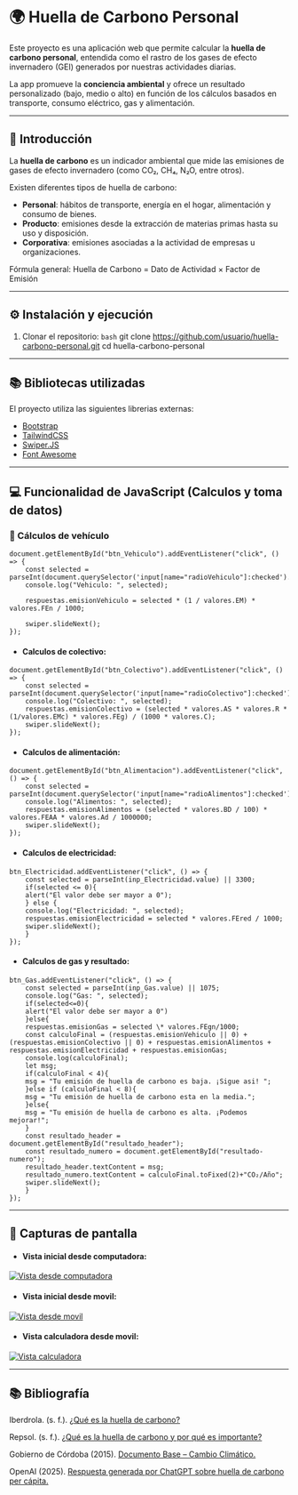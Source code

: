 # 🌍 Huella de Carbono Personal

Este proyecto es una aplicación web que permite calcular la **huella de carbono personal**, entendida como el rastro de los gases de efecto invernadero (GEI) generados por nuestras actividades diarias.  

La app promueve la **conciencia ambiental** y ofrece un resultado personalizado (bajo, medio o alto) en función de los cálculos basados en transporte, consumo eléctrico, gas y alimentación.

---

## 📖 Introducción

La **huella de carbono** es un indicador ambiental que mide las emisiones de gases de efecto invernadero (como CO₂, CH₄, N₂O, entre otros).  

Existen diferentes tipos de huella de carbono:
- **Personal**: hábitos de transporte, energía en el hogar, alimentación y consumo de bienes.
- **Producto**: emisiones desde la extracción de materias primas hasta su uso y disposición.
- **Corporativa**: emisiones asociadas a la actividad de empresas u organizaciones.

Fórmula general: Huella de Carbono = Dato de Actividad × Factor de Emisión

---

## ⚙️ Instalación y ejecución

1. Clonar el repositorio:
   `bash`
   git clone https://github.com/usuario/huella-carbono-personal.git
   cd huella-carbono-personal

---

## 📚 Bibliotecas utilizadas

El proyecto utiliza las siguientes librerias externas:
- [Bootstrap](https://getbootstrap.com/ "Bootstrap")
- [TailwindCSS](https://tailwindcss.com/ "TailwindCSS")
- [Swiper.JS](https://swiperjs.com "Swiper.JS")
- [Font Awesome](https://fontawesome.com/ "Font Awesome")

---

## 💻 Funcionalidad de JavaScript (Calculos y toma de datos)

### 🚗 Cálculos de vehículo
```
document.getElementById("btn_Vehiculo").addEventListener("click", () => {
    const selected = parseInt(document.querySelector('input[name="radioVehiculo"]:checked').value);
    console.log("Vehiculo: ", selected);

    respuestas.emisionVehiculo = selected * (1 / valores.EM) * valores.FEn / 1000;

    swiper.slideNext();
});
```

- #### Calculos de colectivo:
```
document.getElementById("btn_Colectivo").addEventListener("click", () => {
	const selected = parseInt(document.querySelector('input[name="radioColectivo"]:checked').value);
 	console.log("Colectivo: ", selected);
  	respuestas.emisionColectivo = (selected * valores.AS * valores.R * (1/valores.EMc) * valores.FEg) / (1000 * valores.C);
   	swiper.slideNext();
});
```

- #### Calculos de alimentación:
```
document.getElementById("btn_Alimentacion").addEventListener("click", () => {
    const selected = parseInt(document.querySelector('input[name="radioAlimentos"]:checked').value);
    console.log("Alimentos: ", selected);
    respuestas.emisionAlimentos = (selected * valores.BD / 100) * valores.FEAA * valores.Ad / 1000000;
    swiper.slideNext();
});
```

- #### Calculos de electricidad:
```
btn_Electricidad.addEventListener("click", () => {
    const selected = parseInt(inp_Electricidad.value) || 3300;
    if(selected <= 0){
	alert("El valor debe ser mayor a 0");
    } else {
	console.log("Electricidad: ", selected);
	respuestas.emisionElectricidad = selected * valores.FEred / 1000;
	swiper.slideNext();
    }
});
```

- #### Calculos de gas y resultado:
```
btn_Gas.addEventListener("click", () => {
    const selected = parseInt(inp_Gas.value) || 1075;
    console.log("Gas: ", selected);
    if(selected<=0){
    alert("El valor debe ser mayor a 0")
    }else{
	respuestas.emisionGas = selected \* valores.FEgn/1000;
    const calculoFinal = (respuestas.emisionVehiculo || 0) + (respuestas.emisionColectivo || 0) + respuestas.emisionAlimentos + respuestas.emisionElectricidad + respuestas.emisionGas;
    console.log(calculoFinal);
	let msg;
	if(calculoFinal < 4){
	msg = "Tu emisión de huella de carbono es baja. ¡Sigue asi! ";
	}else if (calculoFinal < 8){
	msg = "Tu emisión de huella de carbono esta en la media.";
	}else{
	msg = "Tu emisión de huella de carbono es alta. ¡Podemos mejorar!";
	}
	const resultado_header = document.getElementById("resultado_header");
	const resultado_numero = document.getElementById("resultado-numero");
	resultado_header.textContent = msg;
	resultado_numero.textContent = calculoFinal.toFixed(2)+"CO₂/Año";
	swiper.slideNext();
    }
});
```

---

## 📸 Capturas de pantalla
- #### Vista inicial desde computadora:
[![Vista desde computadora](https://prnt.sc/PHFe4GyQFQnn "Vista desde computadora")](https://prnt.sc/PHFe4GyQFQnn "Vista desde computadora")

- #### Vista inicial desde movil:
[![Vista desde movil](https://prnt.sc/Gk6HGtjFOs-w "Vista desde movil")](https://prnt.sc/Gk6HGtjFOs-w "Vista desde movil")

- #### Vista calculadora desde movil:
[![Vista calculadora](https://prnt.sc/__lnyoeasUpr "Vista calculadora")](https://prnt.sc/__lnyoeasUpr "Vista calculadora")

---

## 📚 Bibliografía

Iberdrola. (s. f.). [¿Qué es la huella de carbono?](https://www.iberdrola.com/sostenibilidad/huella-de-carbono?utm_source "¿Qué es la huella de carbono?")

Repsol. (s. f.). [¿Qué es la huella de carbono y por qué es importante?](https://www.repsol.com/es/sostenibilidad/ejes-sostenibilidad/cambio-climatico/reduccion-huella-carbono/index.cshtml "¿Qué es la huella de carbono y por qué es importante?")

Gobierno de Córdoba (2015). [Documento Base – Cambio Climático.](https://www.cba.gov.ar/wp-content/4p96humuzp/2015/07/Documento-Base-Cambio-Clim%C3%A1tico-2.pdf "Documento Base – Cambio Climático.")

OpenAI (2025). [Respuesta generada por ChatGPT sobre huella de carbono per cápita.](https://chatgpt.com/ "Respuesta generada por ChatGPT sobre huella de carbono per cápita.")
